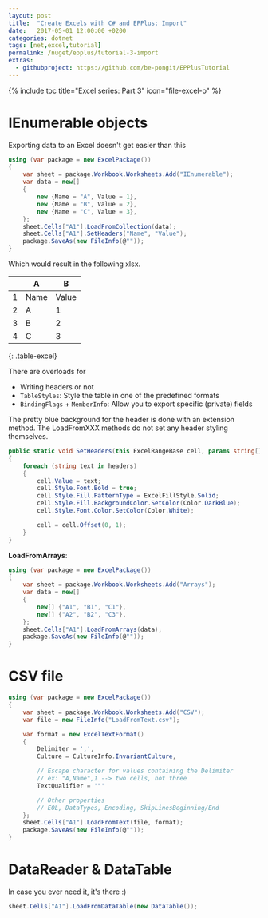 ```yaml
---
layout: post
title:  "Create Excels with C# and EPPlus: Import"
date:   2017-05-01 12:00:00 +0200
categories: dotnet
tags: [net,excel,tutorial]
permalink: /nuget/epplus/tutorial-3-import
extras:
  - githubproject: https://github.com/be-pongit/EPPlusTutorial
---
```


{% include toc title="Excel series: Part 3" icon="file-excel-o" %}

# IEnumerable objects

Exporting data to an Excel doesn't get easier than this

```c#
using (var package = new ExcelPackage())
{
	var sheet = package.Workbook.Worksheets.Add("IEnumerable");
	var data = new[]
	{
		new {Name = "A", Value = 1},
		new {Name = "B", Value = 2},
		new {Name = "C", Value = 3},
	};
	sheet.Cells["A1"].LoadFromCollection(data);
	sheet.Cells["A1"].SetHeaders("Name", "Value");
	package.SaveAs(new FileInfo(@""));
}
```

<!--more-->

Which would result in the following xlsx.

|   | A     | B        |
|---|-------|----------|
| 1 | Name  | Value    |
| 2 | A     | 1        |
| 3 | B     | 2        |
| 4 | C     | 3        |
{: .table-excel}

There are overloads for
- Writing headers or not
- `TableStyles`: Style the table in one of the predefined formats
- `BindingFlags` + `MemberInfo`: Allow you to export specific (private) fields

The pretty blue background for the header is done with an extension method.
The LoadFromXXX methods do not set any header styling themselves.

```c#
public static void SetHeaders(this ExcelRangeBase cell, params string[] headers)
{
	foreach (string text in headers)
	{
		cell.Value = text;
		cell.Style.Font.Bold = true;
		cell.Style.Fill.PatternType = ExcelFillStyle.Solid;
		cell.Style.Fill.BackgroundColor.SetColor(Color.DarkBlue);
		cell.Style.Font.Color.SetColor(Color.White);

		cell = cell.Offset(0, 1);
	}
}
```


**LoadFromArrays**:

```c#
using (var package = new ExcelPackage())
{
	var sheet = package.Workbook.Worksheets.Add("Arrays");
	var data = new[]
	{
		new[] {"A1", "B1", "C1"},
		new[] {"A2", "B2", "C3"},
	};
	sheet.Cells["A1"].LoadFromArrays(data);
	package.SaveAs(new FileInfo(@""));
}
```



# CSV file

```c#
using (var package = new ExcelPackage())
{
	var sheet = package.Workbook.Worksheets.Add("CSV");
	var file = new FileInfo("LoadFromText.csv");

	var format = new ExcelTextFormat()
	{
		Delimiter = ',',
		Culture = CultureInfo.InvariantCulture,

		// Escape character for values containing the Delimiter
		// ex: "A,Name",1 --> two cells, not three
		TextQualifier = '"'

		// Other properties
		// EOL, DataTypes, Encoding, SkipLinesBeginning/End
	};
	sheet.Cells["A1"].LoadFromText(file, format);
	package.SaveAs(new FileInfo(@""));
}
```



# DataReader &amp; DataTable

In case you ever need it, it's there :)

```c#
sheet.Cells["A1"].LoadFromDataTable(new DataTable());
```
